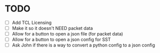 # TODO 
- [ ] Add TCL Licensing
- [ ] Make it so it doesn't NEED packet data
- [ ] Allow for a button to open a json file (for packet data)
- [ ] Allow for a button to open a json config for SST
- [ ] Ask John if there is a way to convert a python config to a json config
